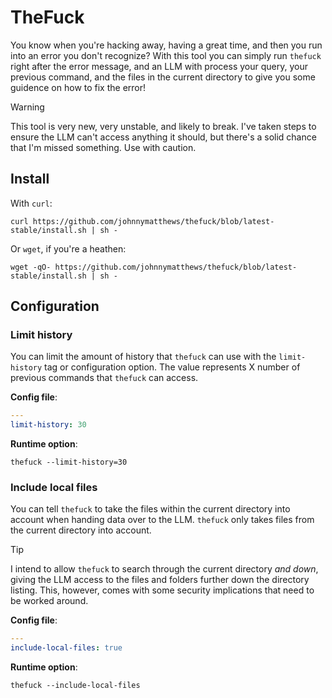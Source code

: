 # TheFuck

You know when you're hacking away, having a great time, and then you run into an error you don't recognize? With this tool you can simply run `thefuck` right after the error message, and an LLM with process your query, your previous command, and the files in the current directory to give you some guidence on how to fix the error!

> [!WARNING]
> This tool is very new, very unstable, and likely to break. I've taken steps to ensure the LLM can't access anything it should, but there's a solid chance that I'm missed something. Use with caution.

## Install

With `curl`:

```shell
curl https://github.com/johnnymatthews/thefuck/blob/latest-stable/install.sh | sh -
```

Or `wget`, if you're a heathen:

```shell
wget -qO- https://github.com/johnnymatthews/thefuck/blob/latest-stable/install.sh | sh -
```

## Configuration

### Limit history

You can limit the amount of history that `thefuck` can use with the `limit-history` tag or configuration option. The value represents X number of previous commands that `thefuck` can access.

**Config file**:

```yaml
---
limit-history: 30
```

**Runtime option**:

```shell
thefuck --limit-history=30
```

### Include local files

You can tell `thefuck` to take the files within the current directory into account when handing data over to the LLM. `thefuck` only takes files from the current directory into account.

> [!TIP]
> I intend to allow `thefuck` to search through the current directory _and down_, giving the LLM access to the files and folders further down the directory listing. This, however, comes with some security implications that need to be worked around.


**Config file**:

```yaml
---
include-local-files: true
```

**Runtime option**:

```shell
thefuck --include-local-files
```
